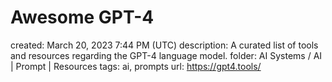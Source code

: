 # Awesome GPT-4

created: March 20, 2023 7:44 PM (UTC)
description: A curated list of tools and resources regarding the GPT-4 language model.
folder: AI Systems / AI | Prompt | Resources
tags: ai, prompts
url: https://gpt4.tools/